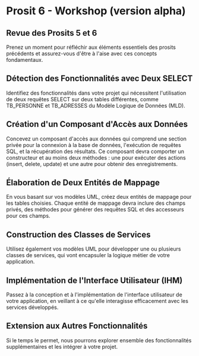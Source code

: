 # Prosit 6 - Workshop (version alpha)

## Revue des Prosits 5 et 6

Prenez un moment pour réfléchir aux éléments essentiels des prosits précédents et assurez-vous d'être à l'aise avec ces concepts fondamentaux.

## Détection des Fonctionnalités avec Deux SELECT

Identifiez des fonctionnalités dans votre projet qui nécessitent l'utilisation de deux requêtes SELECT sur deux tables différentes, comme TB_PERSONNE et TB_ADRESSES du Modèle Logique de Données (MLD).

## Création d'un Composant d'Accès aux Données

Concevez un composant d'accès aux données qui comprend une section privée pour la connexion à la base de données, l'exécution de requêtes SQL, et la récupération des résultats. Ce composant devra comporter un constructeur et au moins deux méthodes : une pour exécuter des actions (insert, delete, update) et une autre pour obtenir des enregistrements.

## Élaboration de Deux Entités de Mappage

En vous basant sur vos modèles UML, créez deux entités de mappage pour les tables choisies. Chaque entité de mappage devra inclure des champs privés, des méthodes pour générer des requêtes SQL et des accesseurs pour ces champs.

## Construction des Classes de Services

Utilisez également vos modèles UML pour développer une ou plusieurs classes de services, qui vont encapsuler la logique métier de votre application.

## Implémentation de l'Interface Utilisateur (IHM)

Passez à la conception et à l'implémentation de l'interface utilisateur de votre application, en veillant à ce qu'elle interagisse efficacement avec les services développés.

## Extension aux Autres Fonctionnalités

Si le temps le permet, nous pourrons explorer ensemble des fonctionnalités supplémentaires et les intégrer à votre projet.